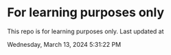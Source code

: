 # For learning purposes only
This repo is for learning purposes only.
Last updated at

Wednesday, March 13, 2024 5:31:22 PM

